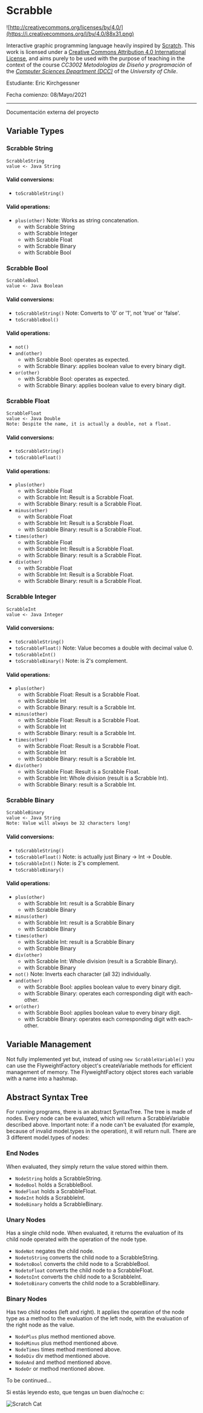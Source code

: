 # Scrabble

![http://creativecommons.org/licenses/by/4.0/](https://i.creativecommons.org/l/by/4.0/88x31.png)

Interactive graphic programming language heavily inspired by 
[Scratch](https://scratch.mit.edu).
This work is licensed under a
[Creative Commons Attribution 4.0 International License](http://creativecommons.org/licenses/by/4.0/), 
and aims purely to be used with the purpose of teaching in the context of the course 
_CC3002 Metodologías de Diseño y programación_ of the 
[_Computer Sciences Department (DCC)_](https://www.dcc.uchile.cl) of the 
_University of Chile_.

Estudiante: Eric Kirchgessner

Fecha comienzo: 08/Mayo/2021

---
Documentación externa del proyecto


## Variable Types

### Scrabble String
    ScrabbleString
    value <- Java String
#### Valid conversions:
* `toScrabbleString()`
#### Valid operations:
* `plus(other)` Note: Works as string concatenation.
  * with Scrabble String
  * with Scrabble Integer
  * with Scrabble Float
  * with Scrabble Binary
  * with Scrabble Bool


### Scrabble Bool
    ScrabbleBool
    value <- Java Boolean
#### Valid conversions:
* `toScrabbleString()` Note: Converts to '0' or '1', not 'true' or 'false'.
* `toScrabbleBool()`
#### Valid operations:
* `not()`
* `and(other)`
  * with Scrabble Bool: operates as expected.
  * with Scrabble Binary: applies boolean value to every binary digit.
* `or(other)`
  * with Scrabble Bool: operates as expected.
  * with Scrabble Binary: applies boolean value to every binary digit.


### Scrabble Float
    ScrabbleFloat
    value <- Java Double
    Note: Despite the name, it is actually a double, not a float.
#### Valid conversions:
* `toScrabbleString()`
* `toScrabbleFloat()`
#### Valid operations:
* `plus(other)`
  * with Scrabble Float
  * with Scrabble Int: Result is a Scrabble Float.
  * with Scrabble Binary: result is a Scrabble Float. 
* `minus(other)`
  * with Scrabble Float
  * with Scrabble Int: Result is a Scrabble Float.
  * with Scrabble Binary: result is a Scrabble Float. 
* `times(other)`
  * with Scrabble Float
  * with Scrabble Int: Result is a Scrabble Float.
  * with Scrabble Binary: result is a Scrabble Float. 
* `div(other)`
  * with Scrabble Float
  * with Scrabble Int: Result is a Scrabble Float.
  * with Scrabble Binary: result is a Scrabble Float. 


### Scrabble Integer
    ScrabbleInt
    value <- Java Integer
#### Valid conversions:
* `toScrabbleString()`
* `toScrabbleFloat()` Note: Value becomes a double with decimal value 0.
* `toScrabbleInt()`
* `toScrabbleBinary()` Note: is 2's complement.
#### Valid operations:
* `plus(other)`
  * with Scrabble Float: Result is a Scrabble Float.
  * with Scrabble Int
  * with Scrabble Binary: result is a Scrabble Int.
* `minus(other)`
  * with Scrabble Float: Result is a Scrabble Float.
  * with Scrabble Int
  * with Scrabble Binary: result is a Scrabble Int.
* `times(other)`
  * with Scrabble Float: Result is a Scrabble Float.
  * with Scrabble Int
  * with Scrabble Binary: result is a Scrabble Int.
* `div(other)`
  * with Scrabble Float: Result is a Scrabble Float.
  * with Scrabble Int: Whole division (result is a Scrabble Int).
  * with Scrabble Binary: result is a Scrabble Int.

### Scrabble Binary
    ScrabbleBinary
    value <- Java String
    Note: Value will always be 32 characters long!
#### Valid conversions:
* `toScrabbleString()`
* `toScrabbleFloat()` Note: is actually just Binary -> Int -> Double.
* `toScrabbleInt()` Note: is 2's complement.
* `toScrabbleBinary()`
#### Valid operations:
* `plus(other)`
  * with Scrabble Int: result is a Scrabble Binary
  * with Scrabble Binary
* `minus(other)`
  * with Scrabble Int: result is a Scrabble Binary
  * with Scrabble Binary
* `times(other)`
  * with Scrabble Int: result is a Scrabble Binary
  * with Scrabble Binary
* `div(other)`
  * with Scrabble Int: Whole division (result is a Scrabble Binary).
  * with Scrabble Binary
* `not()` Note: Inverts each character (all 32) individually.
* `and(other)`
  * with Scrabble Bool: applies boolean value to every binary digit.
  * with Scrabble Binary: operates each corresponding digit with each-other.
* `or(other)`
  * with Scrabble Bool: applies boolean value to every binary digit.
  * with Scrabble Binary: operates each corresponding digit with each-other.


## Variable Management

Not fully implemented yet but, instead of using `new ScrabbleVariable()` you can use the FlyweightFactory object's createVariable methods for efficient management of memory.
The FlyweightFactory object stores each variable with a name into a hashmap.

## Abstract Syntax Tree

For running programs, there is an abstract SyntaxTree. 
The tree is made of nodes. Every node can be evaluated, which will return a ScrabbleVariable described above.
Important note: if a node can't be evaluated (for example, because of invalid model.types in the operation), it will return null.
There are 3 different model.types of nodes:

### End Nodes
When evaluated, they simply return the value stored within them.
* `NodeString` holds a ScrabbleString.
* `NodeBool` holds a ScrabbleBool.
* `NodeFloat` holds a ScrabbleFloat.
* `NodeInt` holds a ScrabbleInt.
* `NodeBinary` holds a ScrabbleBinary.

### Unary Nodes
Has a single child node. When evaluated, it returns the evaluation of its child node operated with the operation of the node type.
* `NodeNot` negates the child node.
* `NodetoString` converts the child node to a ScrabbleString.
* `NodetoBool` converts the child node to a ScrabbleBool.
* `NodetoFloat` converts the child node to a ScrabbleFloat.
* `NodetoInt` converts the child node to a ScrabbleInt.
* `NodetoBinary` converts the child node to a ScrabbleBinary.

### Binary Nodes
Has two child nodes (left and right). It applies the operation of the node type as a method to the evaluation of the left node, with the evaluation of the right node as the value.
* `NodePlus` plus method mentioned above.
* `NodeMinus` plus method mentioned above.
* `NodeTimes` times method mentioned above.
* `NodeDiv` div method mentioned above.
* `NodeAnd` and method mentioned above.
* `NodeOr` or method mentioned above.

To be continued...


Si estás leyendo esto, que tengas un buen dia/noche c:

![Scratch Cat](https://en.scratch-wiki.info/w/images/thumb/ScratchCat-Small.png/200px-ScratchCat-Small.png)
